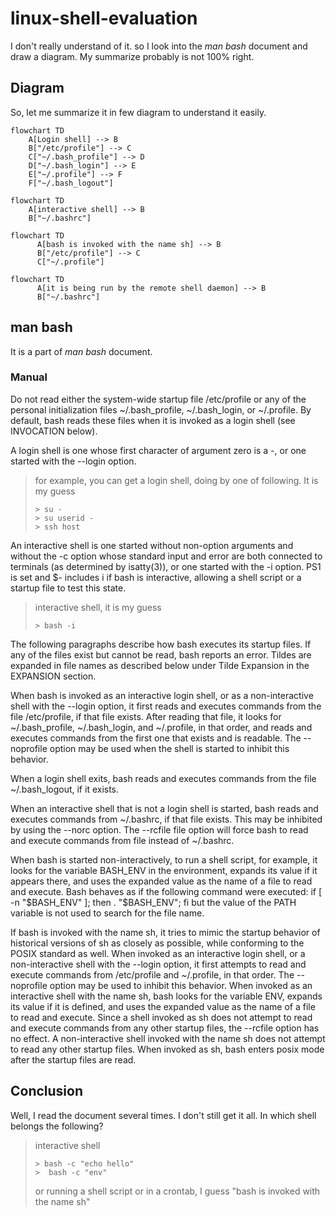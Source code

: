 # linux-shell-evaluation
I don't really understand of it. so I look into the _man bash_ document and draw a diagram.
My summarize probably is not 100% right. 
## Diagram
So, let me summarize it in few diagram to understand it easily.
```mermaid
flowchart TD
    A[Login shell] --> B
    B["/etc/profile"] --> C
    C["~/.bash_profile"] --> D
    D["~/.bash_login"] --> E
    E["~/.profile"] --> F
    F["~/.bash_logout"] 
```
```mermaid
flowchart TD
    A[interactive shell] --> B
    B["~/.bashrc"] 
```
```mermaid
flowchart TD
      A[bash is invoked with the name sh] --> B
      B["/etc/profile"] --> C
      C["~/.profile"] 
```
```mermaid
flowchart TD
      A[it is being run by the remote shell daemon] --> B
      B["~/.bashrc"] 
```

## man bash
It is a part of _man bash_ document.
### Manual
Do not read either the system-wide startup file /etc/profile or any of the personal initialization files ~/.bash_profile, ~/.bash_login, or ~/.profile.  By default, bash reads these files when it is invoked as a login
shell (see INVOCATION below).

A login shell is one whose first character of argument zero is a -, or one started with the --login option.
> for example, you can get a login shell, doing by one of following. It is my guess
> ```agsl
> > su -
> > su userid - 
> > ssh host 
> ``` 
An interactive shell is one started without non-option arguments and without the -c option whose standard input and error are both connected to terminals (as determined by isatty(3)), or one started with the -i option.  PS1 is
set and $- includes i if bash is interactive, allowing a shell script or a startup file to test this state.
> interactive shell, it is my guess
> ```agsl
> > bash -i
> ``` 


The following paragraphs describe how bash executes its startup files.  If any of the files exist but cannot be read, bash reports an error.  Tildes are expanded in file names as described below under Tilde Expansion in the
EXPANSION section.

When bash is invoked as an interactive login shell, or as a non-interactive shell with the --login option, it first reads and executes commands from the file /etc/profile, if that file exists.  After reading that file, it looks
for ~/.bash_profile, ~/.bash_login, and ~/.profile, in that order, and reads and executes commands from the first one that exists and is readable.  The --noprofile option may be used when the shell is started to inhibit this
behavior.

When a login shell exits, bash reads and executes commands from the file ~/.bash_logout, if it exists.

When an interactive shell that is not a login shell is started, bash reads and executes commands from ~/.bashrc, if that file exists.  This may be inhibited by using the --norc option.  The --rcfile file option will force bash
to read and execute commands from file instead of ~/.bashrc.

When bash is started non-interactively, to run a shell script, for example, it looks for the variable BASH_ENV in the environment, expands its value if it appears there, and uses the expanded value as the name of a file to read
and execute.  Bash behaves as if the following command were executed:
      if [ -n "$BASH_ENV" ]; then . "$BASH_ENV"; fi
but the value of the PATH variable is not used to search for the file name.

If bash is invoked with the name sh, it tries to mimic the startup behavior of historical versions of sh as closely as possible, while conforming to the POSIX standard as well.  When invoked as an interactive login shell, or a
non-interactive shell with the --login option, it first attempts to read and execute commands from /etc/profile and ~/.profile, in that order.  The --noprofile option may be used to inhibit this behavior.  When invoked as an
interactive shell with the name sh, bash looks for the variable ENV, expands its value if it is defined, and uses the expanded value as the name of a file to read and execute.  Since a shell invoked as sh does not attempt to
read and execute commands from any other startup files, the --rcfile option has no effect.  A non-interactive shell invoked with the name sh does not attempt to read any other startup files.  When invoked as sh, bash enters
posix mode after the startup files are read.

## Conclusion
Well, I read the document several times. I don't still get it all. In which shell belongs the following?
> interactive shell
> ```agsl
> > bash -c "echo hello"
> >  bash -c "env"
> ``` 
> or running a shell script or in a crontab, I guess "bash is invoked with the name sh"
